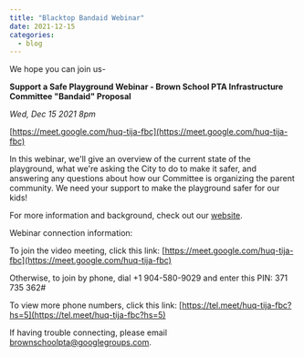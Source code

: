 ```yaml
---
title: "Blacktop Bandaid Webinar"
date: 2021-12-15
categories:
  - blog
---
```


We hope you can join us-

**Support a Safe Playground Webinar - Brown School PTA Infrastructure Committee "Bandaid" Proposal**

*Wed, Dec 15 2021 8pm*

[https://meet.google.com/huq-tija-fbc](https://meet.google.com/huq-tija-fbc)

 In this webinar, we'll give an overview of the current state of the playground, what we're asking the City to do to make it safer, and answering any questions about how our Committee is organizing the parent community. We need your support to make the playground safer for our kids!

For more information and background, check out our [website](https://brownschoolbandaid.github.io/).

Webinar connection information:

To join the video meeting, click this link: [https://meet.google.com/huq-tija-fbc](https://meet.google.com/huq-tija-fbc)


Otherwise, to join by phone, dial +1 904-580-9029 and enter this PIN: 371 735 362#

To view more phone numbers, click this link: [https://tel.meet/huq-tija-fbc?hs=5](https://tel.meet/huq-tija-fbc?hs=5)

If having trouble connecting, please email [brownschoolpta@googlegroups.com](mailto:brownschoolpta@googlegroups.com).

